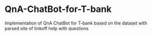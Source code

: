 # QnA-ChatBot-for-T-bank
Implementation of QnA ChatBot for T-bank based on the dataset with parsed site of tinkoff help with questions
